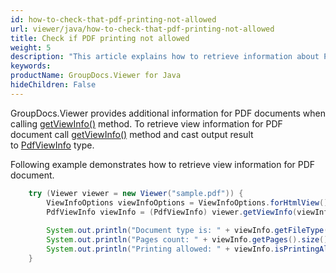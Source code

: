 ```yaml
---
id: how-to-check-that-pdf-printing-not-allowed
url: viewer/java/how-to-check-that-pdf-printing-not-allowed
title: Check if PDF printing not allowed
weight: 5
description: "This article explains how to retrieve information about PDF Documents with GroupDocs.Viewer within your Java applications."
keywords: 
productName: GroupDocs.Viewer for Java
hideChildren: False
---
```


GroupDocs.Viewer provides additional information for PDF documents when calling [getViewInfo()](https://apireference.groupdocs.com/viewer/java/com.groupdocs.viewer/Viewer#getViewInfo(com.groupdocs.viewer.options.ViewInfoOptions)) method. To retrieve view information for PDF document call [getViewInfo()](https://apireference.groupdocs.com/viewer/java/com.groupdocs.viewer/Viewer#getViewInfo(com.groupdocs.viewer.options.ViewInfoOptions)) method and cast output result to [PdfViewInfo](https://apireference.groupdocs.com/viewer/java/com.groupdocs.viewer.results/PdfViewInfo) type.

Following example demonstrates how to retrieve view information for PDF document.

```java
    try (Viewer viewer = new Viewer("sample.pdf")) {
        ViewInfoOptions viewInfoOptions = ViewInfoOptions.forHtmlView();
        PdfViewInfo viewInfo = (PdfViewInfo) viewer.getViewInfo(viewInfoOptions);
    
        System.out.println("Document type is: " + viewInfo.getFileType());
        System.out.println("Pages count: " + viewInfo.getPages().size());
        System.out.println("Printing allowed: " + viewInfo.isPrintingAllowed());
    }
```
